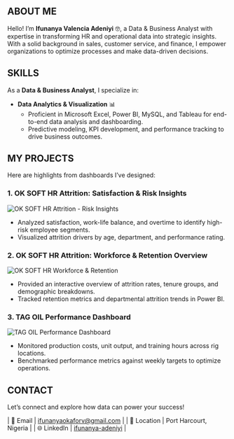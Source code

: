 <!--Section 1: Introduce yourself-->
## ABOUT ME

Hello! I’m **Ifunanya Valencia Adeniyi** 🤓, a Data & Business Analyst with expertise in transforming HR and operational data into strategic insights. With a solid background in sales, customer service, and finance, I empower organizations to optimize processes and make data-driven decisions.

<!--Section 2: Core skills and services-->
## SKILLS

As a **Data & Business Analyst**, I specialize in:

- **Data Analytics & Visualization** 📊
  - Proficient in Microsoft Excel, Power BI, MySQL, and Tableau for end-to-end data analysis and dashboarding.
  - Predictive modeling, KPI development, and performance tracking to drive business outcomes.

<!--Section 3: Key projects-->
## MY PROJECTS

Here are highlights from dashboards I’ve designed:

### 1. OK SOFT HR Attrition: Satisfaction & Risk Insights
![OK SOFT HR Attrition - Risk Insights](assets/OK_Soft_HR_Risk_Insights.jpeg)
- Analyzed satisfaction, work-life balance, and overtime to identify high-risk employee segments.  
- Visualized attrition drivers by age, department, and performance rating.

### 2. OK SOFT HR Attrition: Workforce & Retention Overview
![OK SOFT HR Workforce & Retention](assets/OK_Soft_HR_Workforce_Overview.jpeg)
- Provided an interactive overview of attrition rates, tenure groups, and demographic breakdowns.  
- Tracked retention metrics and departmental attrition trends in Power BI.

### 3. TAG OIL Performance Dashboard
![TAG OIL Performance Dashboard](assets/Tag_Oil_Performance.jpeg)
- Monitored production costs, unit output, and training hours across rig locations.  
- Benchmarked performance metrics against weekly targets to optimize operations.

<!--Section 4: Contact information-->
## CONTACT

Let’s connect and explore how data can power your success!

| 📧 Email           | <a href="mailto:ifunanyaokaforv@gmail.com">ifunanyaokaforv@gmail.com</a> |
| 📍 Location        | Port Harcourt, Nigeria                            |
| 🌐 LinkedIn        | [ifunanya-adeniyi](https://www.linkedin.com/in/ifunanya-adeniyi) |
